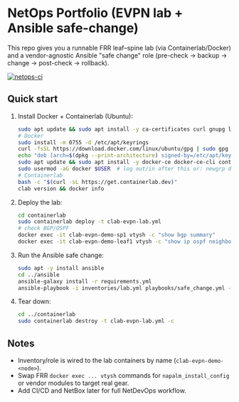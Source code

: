 # NetOps Portfolio (EVPN lab + Ansible safe-change)

This repo gives you a runnable FRR leaf–spine lab (via Containerlab/Docker) and a vendor-agnostic
Ansible "safe change" role (pre-check → backup → change → post-check → rollback).

[![netops-ci](https://github.com/Kolayomi/netops-portfolio/actions/workflows/netops-ci.yml/badge.svg)](https://github.com/Kolayomi/netops-portfolio/actions/workflows/netops-ci.yml)


## Quick start
1) Install Docker + Containerlab (Ubuntu):
   ```bash
   sudo apt update && sudo apt install -y ca-certificates curl gnupg lsb-release
   # Docker
   sudo install -m 0755 -d /etc/apt/keyrings
   curl -fsSL https://download.docker.com/linux/ubuntu/gpg | sudo gpg --dearmor -o /etc/apt/keyrings/docker.gpg
   echo "deb [arch=$(dpkg --print-architecture) signed-by=/etc/apt/keyrings/docker.gpg] https://download.docker.com/linux/ubuntu $(lsb_release -cs) stable" | sudo tee /etc/apt/sources.list.d/docker.list > /dev/null
   sudo apt update && sudo apt install -y docker-ce docker-ce-cli containerd.io
   sudo usermod -aG docker $USER  # log out/in after this or: newgrp docker
   # Containerlab
   bash -c "$(curl -sL https://get.containerlab.dev)"
   clab version && docker info
   ```

2) Deploy the lab:
   ```bash
   cd containerlab
   sudo containerlab deploy -t clab-evpn-lab.yml
   # check BGP/OSPF
   docker exec -it clab-evpn-demo-sp1 vtysh -c "show bgp summary"
   docker exec -it clab-evpn-demo-leaf1 vtysh -c "show ip ospf neighbor"
   ```

3) Run the Ansible safe change:
   ```bash
   sudo apt -y install ansible
   cd ../ansible
   ansible-galaxy install -r requirements.yml
   ansible-playbook -i inventories/lab.yml playbooks/safe_change.yml -vv
   ```

4) Tear down:
   ```bash
   cd ../containerlab
   sudo containerlab destroy -t clab-evpn-lab.yml -c
   ```

## Notes
- Inventory/role is wired to the lab containers by name (`clab-evpn-demo-<node>`).
- Swap FRR `docker exec ... vtysh` commands for `napalm_install_config` or vendor modules to target real gear.
- Add CI/CD and NetBox later for full NetDevOps workflow.

